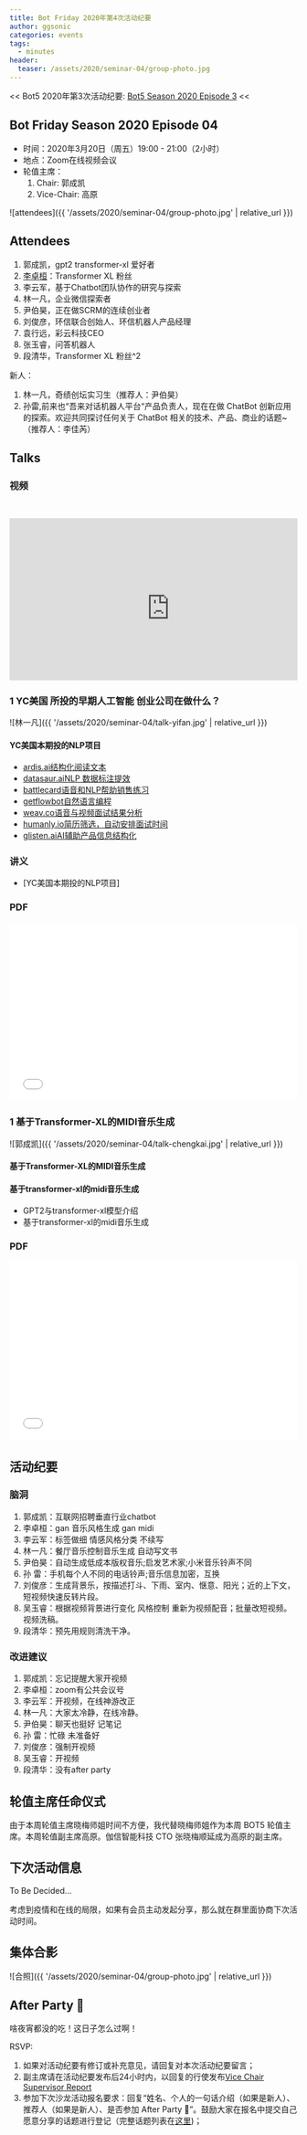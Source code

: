 ```yaml
---
title: Bot Friday 2020年第4次活动纪要
author: ggsonic
categories: events
tags:
  - minutes
header:
  teaser: /assets/2020/seminar-04/group-photo.jpg
---
```


<< Bot5 2020年第3次活动纪要: [Bot5 Season 2020 Episode 3](https://bot5.club/events/seminar-minutes-2020-03) <<

## Bot Friday Season 2020 Episode 04

- 时间：2020年3月20日（周五）19:00 - 21:00（2小时）
- 地点：Zoom在线视频会议
- 轮值主席：
    1. Chair: 郭成凯
    1. Vice-Chair: 高原

![attendees]({{ '/assets/2020/seminar-04/group-photo.jpg' | relative_url }})

## Attendees

1. 郭成凯，gpt2 transformer-xl 爱好者
1. [李卓桓](/people/huan/)：Transformer XL 粉丝
1. 李云军，基于Chatbot团队协作的研究与探索
1. 林一凡，企业微信探索者
1. 尹伯昊，正在做SCRM的连续创业者
1. 刘俊彦，环信联合创始人、环信机器人产品经理
1. 袁行远，彩云科技CEO
1. 张玉睿，问答机器人
1. 段清华，Transformer XL 粉丝^2

新人：

1. 林一凡，奇绩创坛实习生（推荐人：尹伯昊）
1. 孙雷,前来也“吾来对话机器人平台“产品负责人，现在在做 ChatBot 创新应用的探索。欢迎共同探讨任何关于 ChatBot 相关的技术、产品、商业的话题~（推荐人：李佳芮）

## Talks

### 视频

<div class="video-container" style="
    position: relative;
    padding-bottom:56.25%;
    padding-top:30px;
    height:0;
    overflow:hidden;
">
  <iframe width="560" height="315"
    src="https://www.youtube.com/embed/2X1Tg2Mie2s"
    frameborder="0"
    allow="accelerometer; autoplay; encrypted-media; gyroscope; picture-in-picture"
    allowfullscreen
  ></iframe>
</div>

### 1 YC美国 所投的早期人工智能 创业公司在做什么？

![林一凡]({{ '/assets/2020/seminar-04/talk-yifan.jpg' | relative_url }})

#### YC美国本期投的NLP项目

- [ardis.ai结构化阅读文本](https://www.ardis.ai/)
- [datasaur.aiNLP 数据标注提效](https://datasaur.ai/)
- [battlecard语音和NLP帮助销售练习](https://battlecard.com/)
- [getflowbot自然语言编程](https://www.getflowbot.com/)
- [weav.co语音与视频面试结果分析](https://www.weav.co/ )
- [humanly.io简历筛选，自动安排面试时间](https://humanly.io/)
- [glisten.aiAI辅助产品信息结构化](https://www.glisten.ai/)

### 讲义

- [YC美国本期投的NLP项目]

### PDF

<div class="video-container" style="
    position: relative;
    padding-bottom:56.25%;
    padding-top:30px;
    height:0;
    overflow:hidden;
">
  <iframe
    src='{{ '/assets/js/viewer-js/#/assets/2020/seminar-04/talk-yifan-slides.pdf' | relative_url }}'
    width='560'
    height='315'
    allowfullscreen
    webkitallowfullscreen
    frameborder="0"
    style="
      position: absolute;
      top:0;
      left:0;
      width:100%;
      height:100%;
    "
  ></iframe>
</div>

### 1 基于Transformer-XL的MIDI音乐生成

![郭成凯]({{ '/assets/2020/seminar-04/talk-chengkai.jpg' | relative_url }})

#### 基于Transformer-XL的MIDI音乐生成

#### 基于transformer-xl的midi音乐生成

- GPT2与transformer-xl模型介绍
- 基于transformer-xl的midi音乐生成

### PDF

<div class="video-container" style="
    position: relative;
    padding-bottom:56.25%;
    padding-top:30px;
    height:0;
    overflow:hidden;
">
  <iframe
    src='{{ '/assets/js/viewer-js/#/assets/2020/seminar-04/talk-chengkai-slides.pdf' | relative_url }}'
    width='560'
    height='315'
    allowfullscreen
    webkitallowfullscreen
    frameborder="0"
    style="
      position: absolute;
      top:0;
      left:0;
      width:100%;
      height:100%;
    "
  ></iframe>
</div>

## 活动纪要

### 脑洞

1. 郭成凯：互联网招聘垂直行业chatbot
1. 李卓桓：gan 音乐风格生成 gan midi
1. 李云军：标签做细 情感风格分类 不续写
1. 林一凡：餐厅音乐控制音乐生成 自动写文书
1. 尹伯昊：自动生成低成本版权音乐;启发艺术家;小米音乐铃声不同
1. 孙  雷：手机每个人不同的电话铃声;音乐信息加密，互换
1. 刘俊彦：生成背景乐，按描述打斗、下雨、室内、惬意、阳光；近的上下文，短视频快速反转片段。
1. 吴玉睿：根据视频背景进行变化 风格控制 重新为视频配音；批量改短视频。视频洗稿。
1. 段清华：预先用规则清洗干净。

### 改进建议

1. 郭成凯：忘记提醒大家开视频
1. 李卓桓：zoom有公共会议号
1. 李云军：开视频，在线神游改正
1. 林一凡：大家太冷静，在线冷静。
1. 尹伯昊：聊天也挺好 记笔记
1. 孙  雷：忙碌 未准备好
1. 刘俊彦：强制开视频
1. 吴玉睿：开视频
1. 段清华：没有after party

## 轮值主席任命仪式

由于本周轮值主席晓梅师姐时间不方便，我代替晓梅师姐作为本周 BOT5 轮值主席。本周轮值副主席高原。伽信智能科技 CTO 张晓梅顺延成为高原的副主席。

## 下次活动信息

To Be Decided...

考虑到疫情和在线的局限，如果有会员主动发起分享，那么就在群里面协商下次活动时间。

## 集体合影

![合照]({{ '/assets/2020/seminar-04/group-photo.jpg' | relative_url }})

## After Party 🍻

啥夜宵都没的吃！这日子怎么过啊！

RSVP:

1. 如果对活动纪要有修订或补充意见，请回复对本次活动纪要留言；
1. 副主席请在活动纪要发布后24小时内，以回复的行使发布[Vice Chair Supervisor Report](/manuals/chair/#vice-chair-supervisor-report)
1. 参加下次沙龙活动报名要求：回复“姓名、个人的一句话介绍（如果是新人）、推荐人（如果是新人）、是否参加 After Party 🍻”。鼓励大家在报名中提交自己愿意分享的话题进行登记（完整话题列表在[这里](https://www.bot5.club/talks/))；
